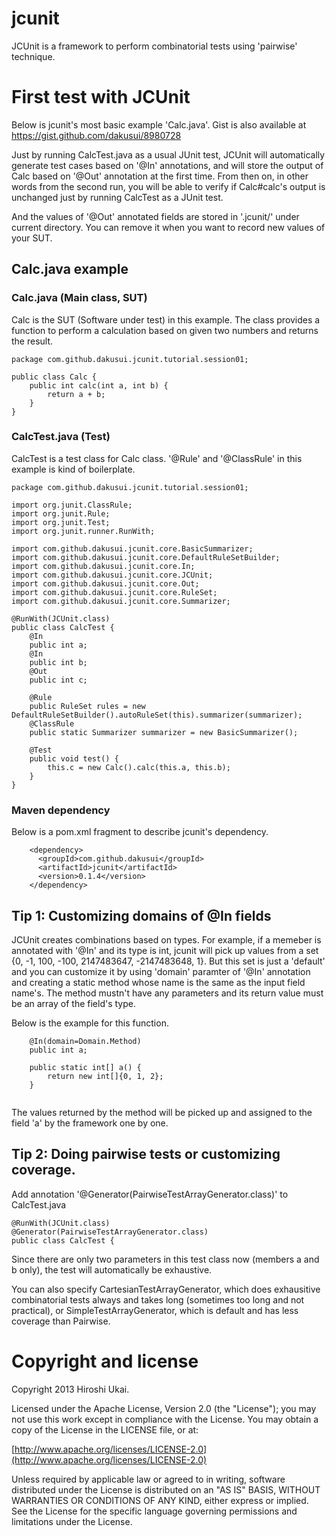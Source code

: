 # jcunit
JCUnit is a framework to perform combinatorial tests using 'pairwise' technique.

# First test with JCUnit
Below is jcunit's most basic example 'Calc.java'. Gist is also available at https://gist.github.com/dakusui/8980728

Just by running CalcTest.java as a usual JUnit test, JCUnit will automatically generate test cases based on '@In' annotations, and will store the output of Calc based on '@Out' annotation at the first time. 
From then on, in other words from the second run, you will be able to verify if Calc#calc's output is unchanged just by running CalcTest as a JUnit test.

And the values of '@Out' annotated fields are stored in '.jcunit/' under current directory. You can remove it when you want to record new values of your SUT.

## Calc.java example
### Calc.java (Main class, SUT)
Calc is the SUT (Software under test) in this example.
The class provides a function to perform a calculation based on given two numbers and returns the result.

```
package com.github.dakusui.jcunit.tutorial.session01;
 
public class Calc {
	public int calc(int a, int b) {
		return a + b;
	}
}
```

### CalcTest.java (Test)
CalcTest is a test class for Calc class. '@Rule' and '@ClassRule' in this example is kind of boilerplate.

```
package com.github.dakusui.jcunit.tutorial.session01;
 
import org.junit.ClassRule;
import org.junit.Rule;
import org.junit.Test;
import org.junit.runner.RunWith;
 
import com.github.dakusui.jcunit.core.BasicSummarizer;
import com.github.dakusui.jcunit.core.DefaultRuleSetBuilder;
import com.github.dakusui.jcunit.core.In;
import com.github.dakusui.jcunit.core.JCUnit;
import com.github.dakusui.jcunit.core.Out;
import com.github.dakusui.jcunit.core.RuleSet;
import com.github.dakusui.jcunit.core.Summarizer;
 
@RunWith(JCUnit.class)
public class CalcTest {
	@In
	public int a;
	@In
	public int b;
	@Out
	public int c;
	
	@Rule
	public RuleSet rules = new DefaultRuleSetBuilder().autoRuleSet(this).summarizer(summarizer);
	@ClassRule
	public static Summarizer summarizer = new BasicSummarizer();
	
	@Test
	public void test() {
		this.c = new Calc().calc(this.a, this.b);
	}
}
```

### Maven dependency
Below is a pom.xml fragment to describe jcunit's dependency.

```
    <dependency>
      <groupId>com.github.dakusui</groupId>
      <artifactId>jcunit</artifactId>
      <version>0.1.4</version>
    </dependency>
```

## Tip 1: Customizing domains of @In fields
JCUnit creates combinations based on types. For example, if a memeber is annotated with '@In' and its type is int, jcunit will pick up values from a set {0, -1, 100, -100, 2147483647, -2147483648, 1}.
But this set is just a 'default' and you can customize it by using 'domain' paramter of '@In' annotation and creating a static method whose name is the same as the input field name's.
The method mustn't have any parameters and its return value must be an array of the field's type.

Below is the example for this function.

```
	@In(domain=Domain.Method)
	public int a;
	
	public static int[] a() {
		return new int[]{0, 1, 2};
	}
	
```

The values returned by the method will be picked up and assigned to the field 'a' by the framework one by one.

## Tip 2: Doing pairwise tests or customizing coverage.
Add annotation '@Generator(PairwiseTestArrayGenerator.class)' to CalcTest.java

```
@RunWith(JCUnit.class)
@Generator(PairwiseTestArrayGenerator.class)
public class CalcTest {
```

Since there are only two parameters in this test class now (members a and b only), the test will automatically be exhaustive.

You can also specify CartesianTestArrayGenerator, which does exhausitive combinatorial tests always and takes long (sometimes too long and not practical), or SimpleTestArrayGenerator, which is default and has less coverage than Pairwise.


# Copyright and license #

Copyright 2013 Hiroshi Ukai.

Licensed under the Apache License, Version 2.0 (the "License");
you may not use this work except in compliance with the License.
You may obtain a copy of the License in the LICENSE file, or at:

  [http://www.apache.org/licenses/LICENSE-2.0](http://www.apache.org/licenses/LICENSE-2.0)

Unless required by applicable law or agreed to in writing, software
distributed under the License is distributed on an "AS IS" BASIS,
WITHOUT WARRANTIES OR CONDITIONS OF ANY KIND, either express or implied.
See the License for the specific language governing permissions and
limitations under the License.
